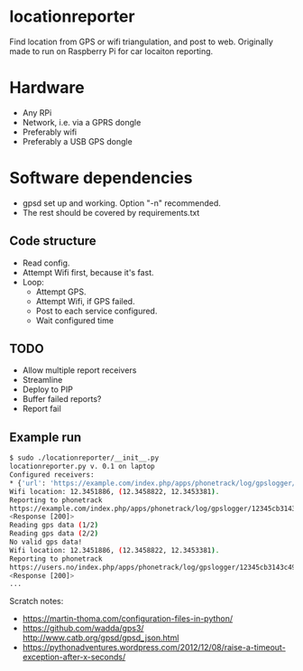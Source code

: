# locationreporter
Find location from GPS or wifi triangulation, and post to web. Originally made to run on Raspberry Pi for car locaiton reporting.

# Hardware

* Any RPi
* Network, i.e. via a GPRS dongle
* Preferably wifi
* Preferably a USB GPS dongle

# Software dependencies

* gpsd set up and working. Option "-n" recommended.
* The rest should be covered by requirements.txt

## Code structure

* Read config.
* Attempt Wifi first, because it's fast.
* Loop:
  * Attempt GPS.
  * Attempt Wifi, if GPS failed.
  * Post to each service configured.
  * Wait configured time

## TODO

* Allow multiple report receivers
* Streamline
* Deploy to PIP
* Buffer failed reports?
* Report fail


## Example run

```bash
$ sudo ./locationreporter/__init__.py                                               
locationreporter.py v. 0.1 on laptop
Configured receivers:
* {'url': 'https://example.com/index.php/apps/phonetrack/log/gpslogger/%PASSWORD/%USERNAME?lat=%LAT&lon=%LON&sat=%SAT&alt=%ALT&acc=%ACC&timestamp=%TIMESTAMP&bat=%BATT', 'username': '', 'failurl': 'https://h.users.no/fail/url_to_hit_if_no_position_found', 'password': '030b524dcb3143c49c5a5944dde1b989', 'name': 'phonetrack'}
Wifi location: 12.3451886, (12.3458822, 12.3453381).
Reporting to phonetrack
https://example.com/index.php/apps/phonetrack/log/gpslogger/12345cb3143c49c5a5944dde1b989/laptop?lat=12.3458822&lon=12.3453381&sat=%SAT&alt=%ALT&acc=12.3451886&timestamp=1520197960.0&bat=%BATT
<Response [200]>
Reading gps data (1/2)
Reading gps data (2/2)
No valid gps data!
Wifi location: 12.3451886, (12.3458822, 12.3453381).
Reporting to phonetrack
https://users.no/index.php/apps/phonetrack/log/gpslogger/12345cb3143c49c5a5944dde1b989/laptop?lat=12.3458855&lon=12.3453253&sat=%SAT&alt=%ALT&acc=12.3451834&timestamp=1520197962.0&bat=%BATT
<Response [200]>
...
```

Scratch notes:

* https://martin-thoma.com/configuration-files-in-python/
* https://github.com/wadda/gps3/ http://www.catb.org/gpsd/gpsd_json.html
* https://pythonadventures.wordpress.com/2012/12/08/raise-a-timeout-exception-after-x-seconds/
